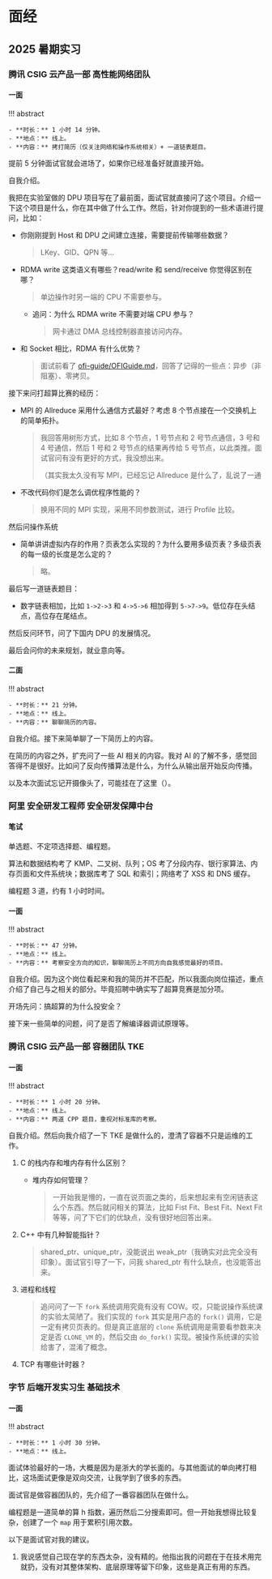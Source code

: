 # 面经

## 2025 暑期实习

### 腾讯 CSIG 云产品一部 高性能网络团队

#### 一面

!!! abstract

    - **时长：** 1 小时 14 分钟。
    - **地点：** 线上。
    - **内容：** 拷打简历（仅关注网络和操作系统相关）+ 一道链表题目。

提前 5 分钟面试官就会进场了，如果你已经准备好就直接开始。

自我介绍。

我把在实验室做的 DPU 项目写在了最前面，面试官就直接问了这个项目。介绍一下这个项目是什么，你在其中做了什么工作。然后，针对你提到的一些术语进行提问，比如：

- 你刚刚提到 Host 和 DPU 之间建立连接，需要提前传输哪些数据？

    > LKey、GID、QPN 等...

- RDMA write 这类语义有哪些？read/write 和 send/receive 你觉得区别在哪？

    > 单边操作时另一端的 CPU 不需要参与。

    - 追问：为什么 RDMA write 不需要对端 CPU 参与？

        > 网卡通过 DMA 总线控制器直接访问内存。

- 和 Socket 相比，RDMA 有什么优势？

    > 面试前看了 [ofi-guide/OFIGuide.md](https://github.com/ofiwg/ofi-guide/blob/master/OFIGuide.md)，回答了记得的一些点：异步（非阻塞）、零拷贝。

接下来问打超算比赛的经历：

- MPI 的 Allreduce 采用什么通信方式最好？考虑 8 个节点接在一个交换机上的简单拓扑。

    > 我回答用树形方式，比如 8 个节点，1 号节点和 2 号节点通信，3 号和 4 号通信，然后 1 号和 2 号节点的结果再传给 5 号节点，以此类推。面试官问有没有更好的方式，我没想出来。
    >
    > （其实我太久没有写 MPI，已经忘记 Allreduce 是什么了，乱说了一通

- 不改代码你们是怎么调优程序性能的？

    > 换用不同的 MPI 实现，采用不同参数测试，进行 Profile 比较。

然后问操作系统

- 简单讲讲虚拟内存的作用？页表怎么实现的？为什么要用多级页表？多级页表的每一级的长度是怎么定的？

    > 略。

最后写一道链表题目：

- 数字链表相加，比如 `1->2->3` 和 `4->5->6` 相加得到 `5->7->9`。低位存在头结点，高位存在尾结点。

然后反问环节，问了下国内 DPU 的发展情况。

最后会问你的未来规划，就业意向等。

#### 二面

!!! abstract

    - **时长：** 21 分钟。
    - **地点：** 线上。
    - **内容：** 聊聊简历的内容。

自我介绍。接下来简单聊了一下简历上的内容。

在简历的内容之外，扩充问了一些 AI 相关的内容。我对 AI 的了解不多，感觉回答得不是很好。比如问了反向传播算法是什么，为什么从输出层开始反向传播。

以及本次面试忘记开摄像头了，可能挂在了这里（）。

### 阿里 安全研发工程师 安全研发保障中台

#### 笔试

单选题、不定项选择题、编程题。

算法和数据结构考了 KMP、二叉树、队列；OS 考了分段内存、银行家算法、内存页面和文件系统块；数据库考了 SQL 和索引；网络考了 XSS 和 DNS 缓存。

编程题 3 道，约有 1 小时时间。

#### 一面

!!! abstract

    - **时长：** 47 分钟。
    - **地点：** 线上。
    - **内容：** 考察安全方向的知识，聊聊简历上不同方向自我感觉最好的项目。

自我介绍。因为这个岗位看起来和我的简历并不匹配，所以我面向岗位描述，重点介绍了自己与之相关的部分。毕竟招聘中确实写了超算竞赛是加分项。

开场先问：搞超算的为什么投安全？

接下来一些简单的问题，问了是否了解编译器调试原理等。

### 腾讯 CSIG 云产品一部 容器团队 TKE

#### 一面

!!! abstract

    - **时长：** 1 小时 20 分钟。
    - **地点：** 线上。
    - **内容：** 两道 CPP 题目，重视对标准库的考察。

自我介绍。然后向我介绍了一下 TKE 是做什么的，澄清了容器不只是运维的工作。

1. C 的栈内存和堆内存有什么区别？

    - 堆内存如何管理？

        > 一开始我是懵的，一直在说页面之类的，后来想起来有空闲链表这么个东西。然后就问相关的算法，比如 Fist Fit、Best Fit、Next Fit 等等，问了下它们的优缺点，没有很好地回答出来。

2. C++ 中有几种智能指针？

    > shared_ptr、unique_ptr，没能说出 weak_ptr（我确实对此完全没有印象）。面试官引导了一下，问我 shared_ptr 有什么缺点，也没能答出来。

3. 进程和线程

    > 追问问了一下 `fork` 系统调用究竟有没有 COW。哎，只能说操作系统课的实验太简陋了。我们实现的 `fork` 其实是用户态的 `fork()` 调用，它是一定有拷贝页表的。但是真正底层的 `clone` 系统调用是需要看参数来决定是否 `CLONE_VM` 的，然后交由 `do_fork()` 实现。被操作系统课的实验给害了，混淆了概念。

4. TCP 有哪些计时器？

### 字节 后端开发实习生 基础技术

#### 一面

!!! abstract

    - **时长：** 1 小时 30 分钟。
    - **地点：** 线上。

面试体验最好的一场，大概是因为是浙大的学长面的。与其他面试的单向拷打相比，这场面试更像是双向交流，让我学到了很多的东西。

面试官是做容器团队的，先介绍了一番容器团队在做什么。

编程题是一道简单的算 h 指数，遍历然后二分搜索即可。但一开始我想得比较复杂，创建了一个 `map` 用于累积引用次数。

以下是面试官对我的建议。

1. 我说感觉自己现在学的东西太杂，没有精的。他指出我的问题在于在技术用完就扔，没有对其整体架构、底层原理等留下印象，这些是真正有用的东西。

